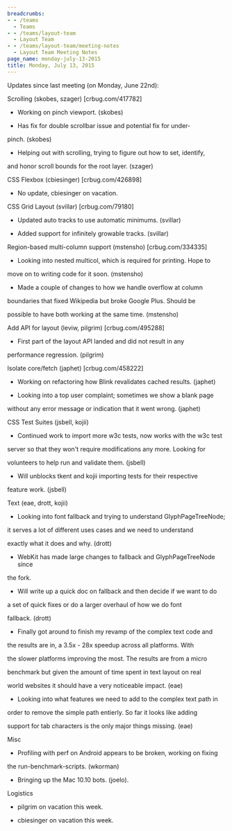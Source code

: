 ```yaml
---
breadcrumbs:
- - /teams
  - Teams
- - /teams/layout-team
  - Layout Team
- - /teams/layout-team/meeting-notes
  - Layout Team Meeting Notes
page_name: monday-july-13-2015
title: Monday, July 13, 2015
---
```


Updates since last meeting (on Monday, June 22nd):

Scrolling (skobes, szager) \[crbug.com/417782\]

- Working on pinch viewport. (skobes)

- Has fix for double scrollbar issue and potential fix for under-

pinch. (skobes)

- Helping out with scrolling, trying to figure out how to set, identify,

and honor scroll bounds for the root layer. (szager)

CSS Flexbox (cbiesinger) \[crbug.com/426898\]

- No update, cbiesinger on vacation.

CSS Grid Layout (svillar) \[crbug.com/79180\]

- Updated auto tracks to use automatic minimums. (svillar)

- Added support for infinitely growable tracks. (svillar)

Region-based multi-column support (mstensho) \[crbug.com/334335\]

- Looking into nested multicol, which is required for printing. Hope to

move on to writing code for it soon. (mstensho)

- Made a couple of changes to how we handle overflow at column

boundaries that fixed Wikipedia but broke Google Plus. Should be

possible to have both working at the same time. (mstensho)

Add API for layout (leviw, pilgrim) \[crbug.com/495288\]

- First part of the layout API landed and did not result in any

performance regression. (pilgrim)

Isolate core/fetch (japhet) \[crbug.com/458222\]

- Working on refactoring how Blink revalidates cached results. (japhet)

- Looking into a top user complaint; sometimes we show a blank page

without any error message or indication that it went wrong. (japhet)

CSS Test Suites (jsbell, kojii)

- Continued work to import more w3c tests, now works with the w3c test

server so that they won't require modifications any more. Looking for

volunteers to help run and validate them. (jsbell)

- Will unblocks tkent and kojii importing tests for their respective

feature work. (jsbell)

Text (eae, drott, kojii)

- Looking into font fallback and trying to understand GlyphPageTreeNode;

it serves a lot of different uses cases and we need to understand

exactly what it does and why. (drott)

- WebKit has made large changes to fallback and GlyphPageTreeNode since

the fork.

- Will write up a quick doc on fallback and then decide if we want to do

a set of quick fixes or do a larger overhaul of how we do font

fallback. (drott)

- Finally got around to finish my revamp of the complex text code and

the results are in, a 3.5x - 28x speedup across all platforms. With

the slower platforms improving the most. The results are from a micro

benchmark but given the amount of time spent in text layout on real

world websites it should have a very noticeable impact. (eae)

- Looking into what features we need to add to the complex text path in

order to remove the simple path entierly. So far it looks like adding

support for tab characters is the only major things missing. (eae)

Misc

- Profiling with perf on Android appears to be broken, working on fixing

the run-benchmark-scripts. (wkorman)

- Bringing up the Mac 10.10 bots. (joelo).

Logistics

- pilgrim on vacation this week.

- cbiesinger on vacation this week.